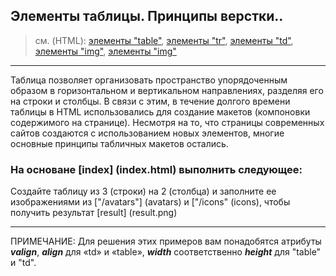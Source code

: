 ## Элементы таблицы. Принципы верстки..

> см. (HTML):
[элементы "table"](http://htmlbook.ru/html/table),
[элементы "tr"](http://htmlbook.ru/html/tr),
[элементы "td"](http://htmlbook.ru/html/td),
[элементы "img"](http://htmlbook.ru/html/img),
[элементы "img"](http://htmlbook.ru/html/a)


---


Таблица позволяет организовать пространство упорядоченным образом в горизонтальном и вертикальном направлениях, разделяя его на строки и столбцы. В связи с этим, в течение долгого времени таблицы в HTML использовались для создание макетов (компоновки содержимого на странице).
Несмотря на то, что страницы современных сайтов создаются с использованием новых элементов, многие основные принципы табличных макетов остались.

### На основане [index] (index.html) выполнить следующее:
Создайте таблицу из 3 (строки) на 2 (столбца) и заполните ее изображениями из ["/avatars"] (avatars) и ["/icons" (icons), чтобы получить результат [result] (result.png)

---

ПРИМЕЧАНИЕ: Для решения этих примеров вам понадобятся атрибуты ***valign***, ***align*** для «td» и «table», ***width*** соответственно ***height*** для "table" и "td".








